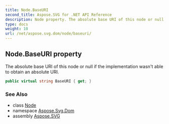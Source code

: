 ```yaml
---
title: Node.BaseURI
second_title: Aspose.SVG for .NET API Reference
description: Node property. The absolute base URI of this node or null if the implementation wasnt able to obtain an absolute URI
type: docs
weight: 10
url: /net/aspose.svg.dom/node/baseuri/
---
```

## Node.BaseURI property

The absolute base URI of this node or null if the implementation wasn't able to obtain an absolute URI.

```csharp
public virtual string BaseURI { get; }
```

### See Also

* class [Node](../)
* namespace [Aspose.Svg.Dom](../../../aspose.svg.dom/)
* assembly [Aspose.SVG](../../../)
